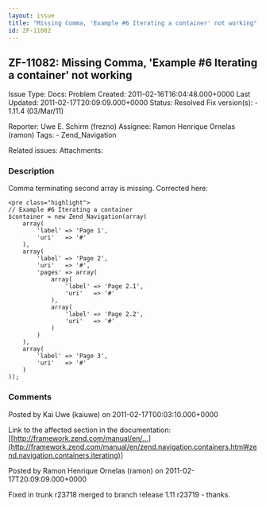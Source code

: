 ```yaml
---
layout: issue
title: "Missing Comma, 'Example #6 Iterating a container' not working"
id: ZF-11082
---
```


ZF-11082: Missing Comma, 'Example #6 Iterating a container' not working
-----------------------------------------------------------------------

 Issue Type: Docs: Problem Created: 2011-02-16T16:04:48.000+0000 Last Updated: 2011-02-17T20:09:09.000+0000 Status: Resolved Fix version(s): - 1.11.4 (03/Mar/11)
 
 Reporter:  Uwe E. Schirm (frezno)  Assignee:  Ramon Henrique Ornelas (ramon)  Tags: - Zend\_Navigation
 
 Related issues: 
 Attachments: 
### Description

Comma terminating second array is missing. Corrected here:

 
    <pre class="highlight">
    // Example #6 Iterating a container
    $container = new Zend_Navigation(array(
        array(
            'label' => 'Page 1',
            'uri'   => '#'
        ),
        array(
            'label' => 'Page 2',
            'uri'   => '#',
            'pages' => array(
                array(
                    'label' => 'Page 2.1',
                    'uri'   => '#'
                ),
                array(
                    'label' => 'Page 2.2',
                    'uri'   => '#'
                )
            )
        ),
        array(
            'label' => 'Page 3',
            'uri'   => '#'
        )
    ));


 

 

### Comments

Posted by Kai Uwe (kaiuwe) on 2011-02-17T00:03:10.000+0000

Link to the affected section in the documentation: [[http://framework.zend.com/manual/en/…](http://framework.zend.com/manual/en/zend.navigation.containers.html#zend.navigation.containers.iterating)]

 

 

Posted by Ramon Henrique Ornelas (ramon) on 2011-02-17T20:09:09.000+0000

Fixed in trunk r23718 merged to branch release 1.11 r23719 - thanks.

 

 